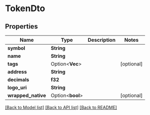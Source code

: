 # TokenDto

## Properties

Name | Type | Description | Notes
------------ | ------------- | ------------- | -------------
**symbol** | **String** |  | 
**name** | **String** |  | 
**tags** | Option<**Vec<String>**> |  | [optional]
**address** | **String** |  | 
**decimals** | **f32** |  | 
**logo_uri** | **String** |  | 
**wrapped_native** | Option<**bool**> |  | [optional]

[[Back to Model list]](../README.md#documentation-for-models) [[Back to API list]](../README.md#documentation-for-api-endpoints) [[Back to README]](../README.md)



